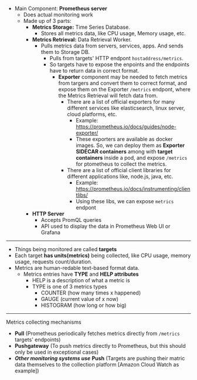 - Main Component: **Prometheus server**
  - Does actual monitoring work
  - Made up of 3 parts:
    - **Metrics Storage:** Time Series Database.
      - Stores all metrics data, like CPU usage, Memory usage, etc.
    - **Metrics Retrieval:** Data Retrieval Worker.
      - Pulls metrics data from servers, services, apps. And sends them to Storage DB.
        - Pulls from targets' HTTP endpont `hostaddress/metrics`.
        - So targets have to expose the enpoints and the endpoints have to return data in correct format.
          - **Exporter** component may be needed to fetch metrics from targers and convert them to correct format, and expose them on the Exporter `/metrics` endpont, where the Metrics Retrieval will fetch data from.
            - There are a list of official exporters for many different services like elasticsearch, linux server, cloud platforms, etc.
              - Example: https://prometheus.io/docs/guides/node-exporter/
              - These exporters are available as docker images. So, we can deploy them as **Exporter SIDECAR containers** among with **target containers** inside a pod, and expose `/metrics` for ptometheus to collect the metrics.
            - There are a list of official client libraries for different applications like, node.js, java, etc.
              - Example: https://prometheus.io/docs/instrumenting/clientlibs/
              - Using these libs, we can expose `metrics` endpont
    - **HTTP Server**
      - Accepts PromQL queries
      - API used to display the data in Prometheus Web UI or Grafana

---

- Things being monitored are called **targets**
- Each target **has units(metrics)** being collected, like CPU usage, memory usage, requests count/duration.
- Metrics are human-redable text-based format data.
  - Metrics entries have **TYPE** and **HELP attributes**
    - HELP is a description of what a metric is
    - TYPE is one of 3 metrics types
      - COUNTER (how many times x happened)
      - GAUGE (current value of x now)
      - HISTOGRAM (how long or how big)
 
---

Metrics collecting mechanisms
- **Pull** (Prometheus periodically fetches metrics directly from `/metrics` targets' endpoints)
- **Pushgateway** (To push metrics directly to Prometheus, but this should only be used in exceptional cases)
- ***Other monitoring systems use*** **Push** (Targets are pushing their matric data themselves to the collection platform [Amazon Cloud Watch as example])
